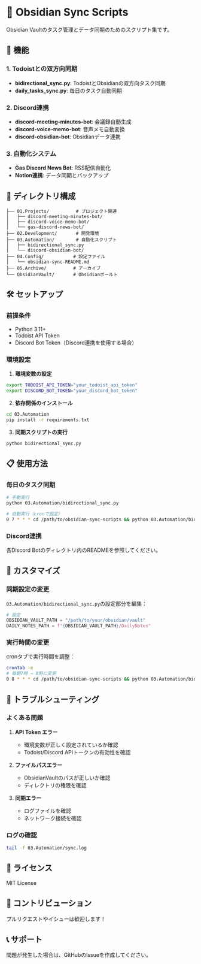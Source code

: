 # 📝 Obsidian Sync Scripts

Obsidian Vaultのタスク管理とデータ同期のためのスクリプト集です。

## 🚀 機能

### 1. Todoistとの双方向同期
- **bidirectional_sync.py**: TodoistとObsidianの双方向タスク同期
- **daily_tasks_sync.py**: 毎日のタスク自動同期

### 2. Discord連携
- **discord-meeting-minutes-bot**: 会議録自動生成
- **discord-voice-memo-bot**: 音声メモ自動変換
- **discord-obsidian-bot**: Obsidianデータ連携

### 3. 自動化システム
- **Gas Discord News Bot**: RSS配信自動化
- **Notion連携**: データ同期とバックアップ

## 📁 ディレクトリ構成

```
├── 01.Projects/          # プロジェクト関連
│   ├── discord-meeting-minutes-bot/
│   ├── discord-voice-memo-bot/
│   └── gas-discord-news-bot/
├── 02.Development/       # 開発環境
├── 03.Automation/        # 自動化スクリプト
│   ├── bidirectional_sync.py
│   └── discord-obsidian-bot/
├── 04.Config/           # 設定ファイル
│   └── obsidian-sync-README.md
├── 05.Archive/          # アーカイブ
└── ObsidianVault/       # Obsidianボールト
```

## 🛠️ セットアップ

### 前提条件
- Python 3.11+
- Todoist API Token
- Discord Bot Token（Discord連携を使用する場合）

### 環境設定

1. **環境変数の設定**
```bash
export TODOIST_API_TOKEN="your_todoist_api_token"
export DISCORD_BOT_TOKEN="your_discord_bot_token"
```

2. **依存関係のインストール**
```bash
cd 03.Automation
pip install -r requirements.txt
```

3. **同期スクリプトの実行**
```bash
python bidirectional_sync.py
```

## 📋 使用方法

### 毎日のタスク同期
```bash
# 手動実行
python 03.Automation/bidirectional_sync.py

# 自動実行（cronで設定）
0 7 * * * cd /path/to/obsidian-sync-scripts && python 03.Automation/bidirectional_sync.py
```

### Discord連携
各Discord Botのディレクトリ内のREADMEを参照してください。

## 🔧 カスタマイズ

### 同期設定の変更
`03.Automation/bidirectional_sync.py`の設定部分を編集：

```python
# 設定
OBSIDIAN_VAULT_PATH = "/path/to/your/obsidian/vault"
DAILY_NOTES_PATH = f"{OBSIDIAN_VAULT_PATH}/DailyNotes"
```

### 実行時間の変更
cronタブで実行時間を調整：
```bash
crontab -e
# 毎朝7時 → 8時に変更
0 8 * * * cd /path/to/obsidian-sync-scripts && python 03.Automation/bidirectional_sync.py
```

## 🐛 トラブルシューティング

### よくある問題

1. **API Token エラー**
   - 環境変数が正しく設定されているか確認
   - Todoist/Discord APIトークンの有効性を確認

2. **ファイルパスエラー**
   - ObsidianVaultのパスが正しいか確認
   - ディレクトリの権限を確認

3. **同期エラー**
   - ログファイルを確認
   - ネットワーク接続を確認

### ログの確認
```bash
tail -f 03.Automation/sync.log
```

## 📄 ライセンス

MIT License

## 🤝 コントリビューション

プルリクエストやイシューは歓迎します！

## 📞 サポート

問題が発生した場合は、GitHubのIssueを作成してください。